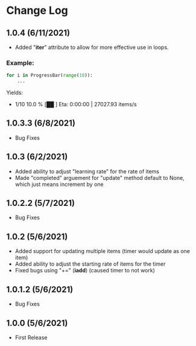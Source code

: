 # Change Log

## 1.0.4 (6/11/2021)
- Added "__iter__" attribute to allow for more effective use in loops.
### Example:
```Python
for i in ProgressBar(range(10)):
    ...
```
Yields:
- 1/10 10.0 % [██                       ] Eta: 0:00:00 | 27027.93 items/s

## 1.0.3.3 (6/8/2021)
- Bug Fixes

## 1.0.3 (6/2/2021)
- Added ability to adjust "learning rate" for the rate of items
- Made "completed" arguement for "update" method default to None, which just means increment by one

## 1.0.2.2 (5/7/2021)
- Bug Fixes

## 1.0.2 (5/6/2021)
- Added support for updating multiple items (timer would update as one item)
- Added ability to adjust the starting rate of items for the timer
- Fixed bugs using "+=" (__iadd__) (caused timer to not work)

## 1.0.1.2 (5/6/2021)
- Bug Fixes

## 1.0.0 (5/6/2021)
- First Release